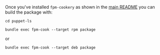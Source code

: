 
Once you've installed `fpm-cookery` as shown in the
[main README](https://github.com/deanwilson/unixdaemon-fpm-cookery-recipes/blob/main/README.md)
you can build the package with:

    cd puppet-ls

    bundle exec fpm-cook --target rpm package

or

    bundle exec fpm-cook --target deb package
